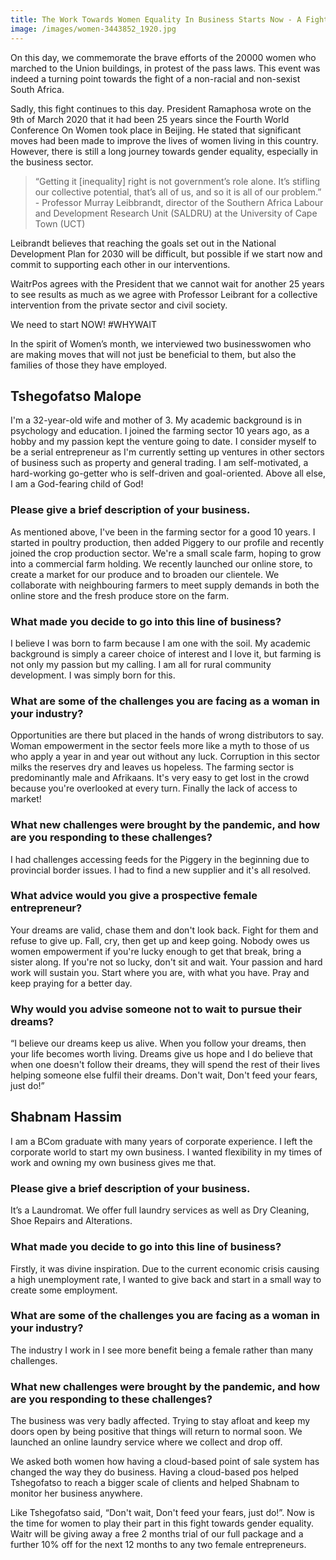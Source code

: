 ```yaml
---
title: The Work Towards Women Equality In Business Starts Now - A Fight For All Of Us
image: /images/women-3443852_1920.jpg
---
```

On this day, we commemorate the brave efforts of the 20000 women who marched to the Union buildings, in protest of the pass laws. This event was indeed a turning point towards the fight of a non-racial and non-sexist South Africa.

Sadly, this fight continues to this day. President Ramaphosa wrote on the 9th of March 2020 that it had been 25 years since the Fourth World Conference On Women took place in Beijing. He stated that significant moves had been made to improve the lives of women living in this country. However, there is still a long journey towards gender equality, especially in the business sector.

> “Getting it \[inequality] right is not government’s role alone. It’s stifling our collective potential, that’s all of us, and so it is all of our problem.” - Professor Murray Leibbrandt, director of the Southern Africa Labour and Development Research Unit (SALDRU) at the University of Cape Town (UCT)

Leibrandt believes that reaching the goals set out in the National Development Plan for 2030 will be difficult, but possible if we start now and commit to supporting each other in our interventions.

WaitrPos agrees with the President that we cannot wait for another 25 years to see results as much as we agree with Professor Leibrant for a collective intervention from the private sector and civil society.

We need to start NOW! #WHYWAIT

In the spirit of Women’s month, we interviewed two businesswomen who are making moves that will not just be beneficial to them, but also the families of those they have employed.



## Tshegofatso Malope

I'm a 32-year-old wife and mother of 3. My academic background is in psychology and education. I joined the farming sector 10 years ago, as a hobby and my passion kept the venture going to date. I consider myself to be a serial entrepreneur as I'm currently setting up ventures in other sectors of business such as property and general trading. I am self-motivated, a hard-working go-getter who is self-driven and goal-oriented. Above all else, I am a God-fearing child of God!

### Please give a brief description of your business.

As mentioned above, I've been in the farming sector for a good 10 years. I started in poultry production, then added Piggery to our profile and recently joined the crop production sector. We're a small scale farm, hoping to grow into a commercial farm holding. We recently launched our online store, to create a market for our produce and to broaden our clientele. We collaborate with neighbouring farmers to meet supply demands in both the online store and the fresh produce store on the farm.

### What made you decide to go into this line of business?

I believe I was born to farm because I am one with the soil. My academic background is simply a career choice of interest and I love it, but farming is not only my passion but my calling. I am all for rural community development. I was simply born for this.

### What are some of the challenges you are facing as a woman in your industry?

Opportunities are there but placed in the hands of wrong distributors to say. Woman empowerment in the sector feels more like a myth to those of us who apply a year in and year out without any luck. Corruption in this sector milks the reserves dry and leaves us hopeless. The farming sector is predominantly male and Afrikaans. It's very easy to get lost in the crowd because you're overlooked at every turn. Finally the lack of access to market!

### What new challenges were brought by the pandemic, and how are you responding to these challenges?

I had challenges accessing feeds for the Piggery in the beginning due to provincial border issues. I had to find a new supplier and it's all resolved.

### What advice would you give a prospective female entrepreneur?

Your dreams are valid, chase them and don't look back. Fight for them and refuse to give up. Fall, cry, then get up and keep going. Nobody owes us women empowerment if you're lucky enough to get that break, bring a sister along. If you're not so lucky, don't sit and wait. Your passion and hard work will sustain you. Start where you are, with what you have. Pray and keep praying for a better day.

### Why would you advise someone not to wait to pursue their dreams?

“I believe our dreams keep us alive. When you follow your dreams, then your life becomes worth living. Dreams give us hope and I do believe that when one doesn't follow their dreams, they will spend the rest of their lives helping someone else fulfil their dreams. Don't wait, Don't feed your fears, just do!”



## Shabnam Hassim

I am a BCom graduate with many years of corporate experience. I left the corporate world to start my own business. I wanted flexibility in my times of work and owning my own business gives me that.

### Please give a brief description of your business.

It’s a Laundromat. We offer full laundry services as well as Dry Cleaning, Shoe Repairs and Alterations.

### What made you decide to go into this line of business?

Firstly, it was divine inspiration. Due to the current economic crisis causing a high unemployment rate, I wanted to give back and start in a small way to create some employment.

### What are some of the challenges you are facing as a woman in your industry?

The industry I work in I see more benefit being a female rather than many challenges.

### What new challenges were brought by the pandemic, and how are you responding to these challenges?

The business was very badly affected. Trying to stay afloat and keep my doors open by being positive that things will return to normal soon. We launched an online laundry service where we collect and drop off.

We asked both women how having a cloud-based point of sale system has changed the way they do business. Having a cloud-based pos helped Tshegofatso to reach a bigger scale of clients and helped Shabnam to monitor her business anywhere.

Like Tshegofatso said, “Don't wait, Don't feed your fears, just do!”. Now is the time for women to play their part in this fight towards gender equality. Waitr will be giving away a free 2 months trial of our full package and a further 10% off for the next 12 months to any two female entrepreneurs.